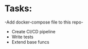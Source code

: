 # Tasks:
-Add docker-compose file to this repo-
* Create CI/CD pipeline
* Write tests
* Extend base funcs
